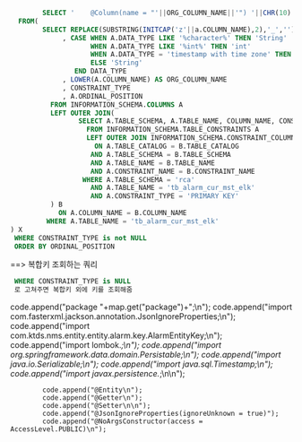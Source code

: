```sql
		SELECT '	@Column(name = "'||ORG_COLUMN_NAME||'") '||CHR(10)||'	private '||DATA_TYPE||' '||COLUMN_NAME||';' AS DATA
  FROM(
        SELECT REPLACE(SUBSTRING(INITCAP('z'||a.COLUMN_NAME),2),'_','') AS COLUMN_NAME
             , CASE WHEN A.DATA_TYPE LIKE '%character%' THEN 'String'
                    WHEN A.DATA_TYPE LIKE '%int%' THEN 'int'
                    WHEN A.DATA_TYPE = 'timestamp with time zone' THEN 'Timestamp'
                    ELSE 'String'
                END DATA_TYPE
             , LOWER(A.COLUMN_NAME) AS ORG_COLUMN_NAME
             , CONSTRAINT_TYPE
             , A.ORDINAL_POSITION
          FROM INFORMATION_SCHEMA.COLUMNS A
          LEFT OUTER JOIN(
                 SELECT A.TABLE_SCHEMA, A.TABLE_NAME, COLUMN_NAME, CONSTRAINT_TYPE
                   FROM INFORMATION_SCHEMA.TABLE_CONSTRAINTS A
                   LEFT OUTER JOIN INFORMATION_SCHEMA.CONSTRAINT_COLUMN_USAGE B
                     ON A.TABLE_CATALOG = B.TABLE_CATALOG
                    AND A.TABLE_SCHEMA = B.TABLE_SCHEMA
                    AND A.TABLE_NAME = B.TABLE_NAME
                    AND A.CONSTRAINT_NAME = B.CONSTRAINT_NAME
                  WHERE A.TABLE_SCHEMA = 'rca'
                    AND A.TABLE_NAME = 'tb_alarm_cur_mst_elk'
                    AND A.CONSTRAINT_TYPE = 'PRIMARY KEY'
          ) B
            ON A.COLUMN_NAME = B.COLUMN_NAME
         WHERE A.TABLE_NAME = 'tb_alarm_cur_mst_elk'
) X
 WHERE CONSTRAINT_TYPE is not NULL
 ORDER BY ORDINAL_POSITION
 ```

 ==> 복합키 조회하는 쿼리

 ```sql
  WHERE CONSTRAINT_TYPE is NULL
  로 고쳐주면 복합키 외에 키를 조회해줌
 ```

 code.append("package "+map.get("package")+";\n");
            code.append("import com.fasterxml.jackson.annotation.JsonIgnoreProperties;\n");
            code.append("import com.ktds.nms.entity.entity.alarm.key.AlarmEntityKey;\n");
            code.append("import lombok.*;\n");
            code.append("import org.springframework.data.domain.Persistable;\n");
            code.append("import java.io.Serializable;\n");
            code.append("import java.sql.Timestamp;\n");
            code.append("import javax.persistence.*;\n\n");
            
            code.append("@Entity\n");
            code.append("@Getter\n");
            code.append("@Setter\n\n");
            code.append("@JsonIgnoreProperties(ignoreUnknown = true)");
            code.append("@NoArgsConstructor(access = AccessLevel.PUBLIC)\n");